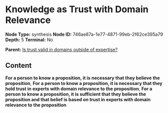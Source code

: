 # Knowledge as Trust with Domain Relevance

**Node Type:** synthesis
**Node ID:** 746ae87a-1e77-4871-99eb-2f62ce395a79
**Depth:** 5
**Terminal:** No

**Parent:** [Is trust valid in domains outside of expertise?](is-trust-valid-in-domains-outside-of-expertise-antithesis-df615721-5c68-4101-8974-f8217f8fc12f.md)

## Content

**For a person to know a proposition, it is necessary that they believe the proposition**, **For a person to know a proposition, it is necessary that they hold trust in experts with domain relevance to the proposition**, **For a person to know a proposition, it is sufficient that they believe the proposition and that belief is based on trust in experts with domain relevance to the proposition**
